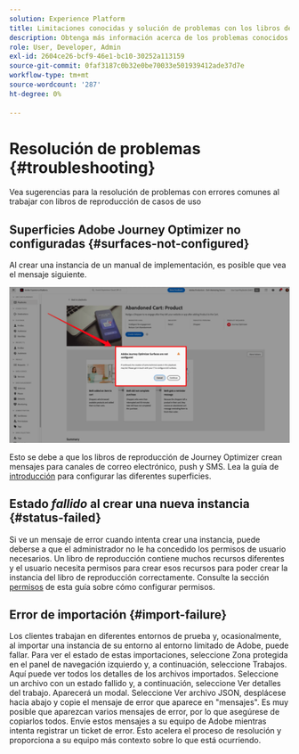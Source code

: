 ```yaml
---
solution: Experience Platform
title: Limitaciones conocidas y solución de problemas con los libros de reproducción
description: Obtenga más información acerca de los problemas conocidos y los problemas comunes con los libros de reproducción y cómo solucionarlos
role: User, Developer, Admin
exl-id: 2604ce26-bcf9-46e1-bc10-30252a113159
source-git-commit: 0faf3187c0b32e0be70033e501939412ade37d7e
workflow-type: tm+mt
source-wordcount: '287'
ht-degree: 0%

---
```



# Resolución de problemas {#troubleshooting}

Vea sugerencias para la resolución de problemas con errores comunes al trabajar con libros de reproducción de casos de uso

## Superficies Adobe Journey Optimizer no configuradas {#surfaces-not-configured}

Al crear una instancia de un manual de implementación, es posible que vea el mensaje siguiente.

![Resolución de problemas](/help/use-case-playbooks/assets/playbooks/troubleshooting/troubleshooting-ajo.png)

Esto se debe a que los libros de reproducción de Journey Optimizer crean mensajes para canales de correo electrónico, push y SMS. Lea la guía de [introducción](/help/use-case-playbooks/playbooks/get-started.md#configure-sandbox-and-channel-surfaces-in-journey-optimizer) para configurar las diferentes superficies.

## Estado *fallido* al crear una nueva instancia {#status-failed}

Si ve un mensaje de error cuando intenta crear una instancia, puede deberse a que el administrador no le ha concedido los permisos de usuario necesarios. Un libro de reproducción contiene muchos recursos diferentes y el usuario necesita permisos para crear esos recursos para poder crear la instancia del libro de reproducción correctamente. Consulte la sección [permisos](/help/use-case-playbooks/playbooks/get-started.md#grant-your-team-the-required-access-permissions) de esta guía sobre cómo configurar permisos.

## Error de importación {#import-failure}

Los clientes trabajan en diferentes entornos de prueba y, ocasionalmente, al importar una instancia de su entorno al entorno limitado de Adobe, puede fallar. Para ver el estado de estas importaciones, seleccione Zona protegida en el panel de navegación izquierdo y, a continuación, seleccione Trabajos. Aquí puede ver todos los detalles de los archivos importados. Seleccione un archivo con un estado fallido y, a continuación, seleccione Ver detalles del trabajo. Aparecerá un modal. Seleccione Ver archivo JSON, desplácese hacia abajo y copie el mensaje de error que aparece en &quot;mensajes&quot;. Es muy posible que aparezcan varios mensajes de error, por lo que asegúrese de copiarlos todos. Envíe estos mensajes a su equipo de Adobe mientras intenta registrar un ticket de error. Esto acelera el proceso de resolución y proporciona a su equipo más contexto sobre lo que está ocurriendo.

